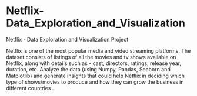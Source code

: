 # Netflix-Data_Exploration_and_Visualization
Netflix - Data Exploration and Visualization Project

Netflix is one of the most popular media and video streaming platforms.
The dataset consists of listings of all the movies and tv shows available on Netflix, along with details such as - cast, directors, ratings, release year, duration, etc.
Analyze the data (using Numpy, Pandas, Seaborn and Matplotlib) and generate insights that could help Netflix in deciding which type of shows/movies to produce and how they can grow the business in different countries .
